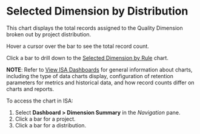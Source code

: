# Selected Dimension by Distribution

This chart displays the total records assigned to the Quality Dimension
broken out by project distribution.

Hover a cursor over the bar to see the total record count.

Click a bar to drill down to the [Selected Dimension by
Rule](Selected_Dimension_by_Rule.htm) chart.

<span style="font-weight: bold;">NOTE</span>: Refer to [View ISA
Dashboards](View_ISA_Dashboards.htm) for general information about
charts, including the type of data charts display, configuration of
retention parameters for metrics and historical data, and how record
counts differ on charts and reports.

To access the chart in ISA:

1.  Select <span style="font-weight: bold;">Dashboard \> Dimension
    Summary</span> in the
    <span style="font-style: italic;">Navigation</span> pane.
2.  Click a bar for a project.
3.  Click a bar for a distribution.
